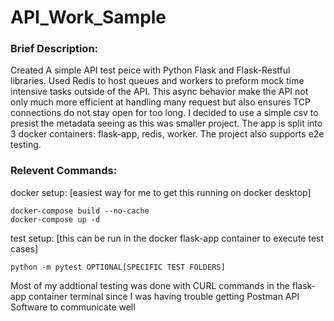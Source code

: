 # API_Work_Sample
### Brief Description:
Created A simple API test peice with Python Flask and Flask-Restful libraries. Used Redis to host queues and workers to preform mock time intensive tasks outside of the API. This async behavior make the API not only much more efficient at handling many request but also ensures TCP connections do not stay open for too long. I decided to use a simple csv to presist the metadata seeing as this was smaller project. The app is split into 3 docker containers: flask-app, redis, worker. The project also supports e2e testing.

### Relevent Commands:
docker setup: [easiest way for me to get this running on docker desktop]
```
docker-compose build --no-cache  
docker-compose up -d
```
test setup: [this can be run in the docker flask-app container to execute test cases]
```
python -m pytest OPTIONAL[SPECIFIC TEST FOLDERS]
```
Most of my addtional testing was done with CURL commands in the flask-app container terminal since I was having trouble getting Postman API Software to communicate well
